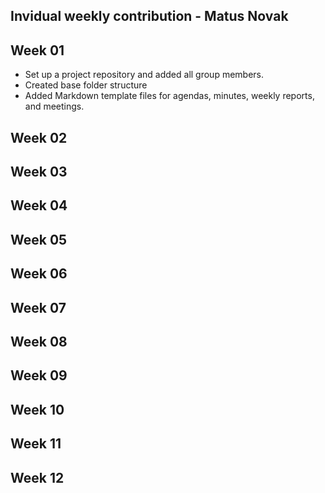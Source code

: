 Invidual weekly contribution - Matus Novak
------------------------------------------

## Week 01

* Set up a project repository and added all group members.
* Created base folder structure
* Added Markdown template files for agendas, minutes, weekly reports, and meetings.

## Week 02

## Week 03

## Week 04

## Week 05

## Week 06

## Week 07

## Week 08

## Week 09

## Week 10

## Week 11

## Week 12
